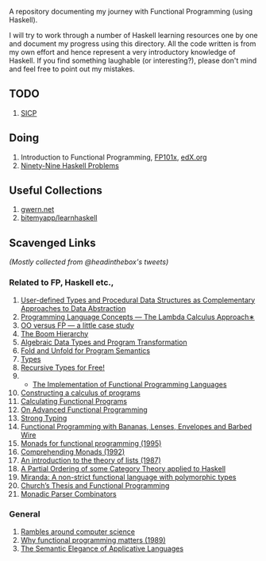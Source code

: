 A repository documenting my journey with Functional Programming (using Haskell).

I will try to work through a number of Haskell learning resources one by one and
document my progress using this directory. All the code written is from my own
effort and hence represent a very introductory knowledge of Haskell. If you find
something laughable (or interesting?), please don't mind and feel free to point
out my mistakes.

## TODO
1. [SICP](mitpress.mit.edu/sicp/)

## Doing
1. Introduction to Functional Programming, [FP101x](https://courses.edx.org/courses/DelftX/FP101x/), [edX.org](edx.org)
2. [Ninety-Nine Haskell Problems](https://www.haskell.org/haskellwiki/99_questions)

## Useful Collections
1. [gwern.net](gwern.net)
2. [bitemyapp/learnhaskell](https://github.com/bitemyapp/learnhaskell)

## Scavenged Links
*(Mostly collected from @headinthebox's tweets)*

### Related to FP, Haskell etc.,
1. [User-defined Types and Procedural Data Structures as Complementary
   Approaches to Data
   Abstraction](http://repository.cmu.edu/cgi/viewcontent.cgi?article=2278&context=compsci)
2. [Programming Language Concepts — The Lambda Calculus
   Approach∗](http://wwwhome.ewi.utwente.nl/~fokkinga/mmf87c.pdf)
3. [OO versus FP — a little case
   study](http://wwwhome.ewi.utwente.nl/~fokkinga/mmf95b.pdf)
4. [The Boom
   Hierarchy](http://citeseerx.ist.psu.edu/viewdoc/download?doi=10.1.1.49.3252&rep=rep1&type=pdf)
5. [Algebraic Data Types and Program
   Transformation](http://cgi.csc.liv.ac.uk/~grant/PS/thesis.pdf)
6. [Fold and Unfold for Program Semantics](http://www.cs.nott.ac.uk/~gmh/semantics.pdf)
7. [Types](http://web.archive.org/web/20080822101209/http://www.pphsg.org/cdsmith/types.html)
8. [Recursive Types for
   Free!](http://homepages.inf.ed.ac.uk/wadler/papers/free-rectypes/free-rectypes.txt)
9. * [The Implementation of Functional Programming
   Languages](http://research.microsoft.com/en-us/um/people/simonpj/papers/slpj-book-1987/)
10. [Constructing a calculus of
    programs](http://www.kestrel.edu/home/people/meertens/publications/papers/Constructing_a_calculus_of_programs.pdf)
11. [Calculating Functional
    Programs](http://www.cs.ox.ac.uk/jeremy.gibbons/publications/acmmpc-calcfp.pdf)
12. [On Advanced Functional
    Programming](http://www.mseri.me/on-advanced-functional-programming/)
13. [Strong Typing](http://perl.plover.com/yak/typing/notes.html)
14. [Functional Programming with Bananas, Lenses, Envelopes and Barbed
    Wire](http://citeseerx.ist.psu.edu/viewdoc/summary?doi=10.1.1.41.125)
15. [Monads for functional programming
    (1995)](http://citeseerx.ist.psu.edu/viewdoc/summary;jsessionid=E3EF5044D50D630339F9E28C64904623?doi=10.1.1.100.9674)
16. [Comprehending Monads
    (1992)](http://citeseerx.ist.psu.edu/viewdoc/summary;jsessionid=E3EF5044D50D630339F9E28C64904623?doi=10.1.1.33.5381)
17. [An introduction to the theory of lists
    (1987)](http://citeseerx.ist.psu.edu/showciting?cid=28004)
18. [A Partial Ordering of some Category Theory applied to
    Haskell](http://blog.sigfpe.com/2010_03_01_archive.html)
19. [Miranda: A non-strict functional language with polymorphic types](http://www.cs.kent.ac.uk/people/staff/dat/miranda/nancypaper.pdf)
20. [Church’s Thesis and Functional Programming](http://www.eis.mdx.ac.uk/staffpages/dat/ctfp.pdf)
21. [Monadic Parser Combinators](http://www.cs.nott.ac.uk/~gmh/monparsing.pdf)

### General

1. [Rambles around computer science](http://www.cl.cam.ac.uk/~srk31/blog/2014/10/07/)
2. [Why functional programming matters
   (1989)](http://citeseerx.ist.psu.edu/viewdoc/summary;jsessionid=E3EF5044D50D630339F9E28C64904623?doi=10.1.1.33.5381)
3. [The Semantic Elegance of Applicative Languages](http://nsl.com/misc/sasl/paraffins-turner.pdf)
